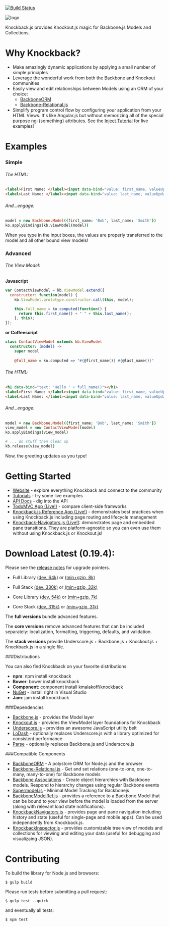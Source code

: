 [![Build Status](https://secure.travis-ci.org/kmalakoff/knockback.png)](http://travis-ci.org/kmalakoff/knockback#master)

![logo](https://github.com/kmalakoff/knockback/raw/master/media/logo.png)

Knockback.js provides Knockout.js magic for Backbone.js Models and Collections.

# Why Knockback?

* Make amazingly dynamic applications by applying a small number of simple principles
* Leverage the wonderful work from both the Backbone and Knockout communities
* Easily view and edit relationships between Models using an ORM of your choice:
  * [BackboneORM](http://vidigami.github.io/backbone-orm/)
  * [Backbone-Relational.js](http://backbonerelational.org/)
* Simplify program control flow by configuring your application from your HTML Views. It's like Angular.js but without memorizing all of the special purpose ng-{something} attributes. See the [Inject Tutorial](http://kmalakoff.github.com/knockback/tutorial_inject.html) for live examples!

# Examples

### Simple

###### The HTML:

```html
<label>First Name: </label><input data-bind="value: first_name, valueUpdate: 'keyup'" />
<label>Last Name: </label><input data-bind="value: last_name, valueUpdate: 'keyup'" />
```

###### And...engage:

```coffeescript
model = new Backbone.Model({first_name: 'Bob', last_name: 'Smith'})
ko.applyBindings(kb.viewModel(model))
```

When you type in the input boxes, the values are properly transferred to the model and all other bound view models!


### Advanced

###### The View Model:

**Javascript**

```javascript
var ContactViewModel = kb.ViewModel.extend({
  constructor: function(model) {
    kb.ViewModel.prototype.constructor.call(this, model);

    this.full_name = ko.computed(function() {
      return this.first_name() + " " + this.last_name();
    }, this);
});

```

**or Coffeescript**

```coffeescript
class ContactViewModel extends kb.ViewModel
  constructor: (model) ->
    super model
    
    @full_name = ko.computed => "#{@first_name()} #{@last_name()}"
```

###### The HTML:

```html
<h1 data-bind="text: 'Hello ' + full_name()"></h1>
<label>First Name: </label><input data-bind="value: first_name, valueUpdate: 'keyup'" />
<label>Last Name: </label><input data-bind="value: last_name, valueUpdate: 'keyup'" />
```

###### And...engage:

```coffeescript
model = new Backbone.Model({first_name: 'Bob', last_name: 'Smith'})
view_model = new ContactViewModel(model)
ko.applyBindings(view_model)

# ... do stuff then clean up
kb.release(view_model)
```

Now, the greeting updates as you type!


# Getting Started

* [Website](http://kmalakoff.github.com/knockback/) - explore everything Knockback and connect to the community
* [Tutorials](http://kmalakoff.github.io/knockback/tutorials_introduction.html) - try some live examples
* [API Docs](http://kmalakoff.github.com/knockback/doc/index.html) - dig into the API
* [TodoMVC App (Live!)](http://kmalakoff.github.com/knockback-todos-app/) - compare client-side framworks
* [Knockback.js Reference App (Live!)](http://kmalakoff.github.com/knockback-reference-app/) - demonstrates best practices when using Knockback.js including page routing and lifecycle management
* [Knockback-Navigators.js (Live!)](http://kmalakoff.github.com/knockback-navigators): demonstrates page and embedded pane transitions. They are platform-agnostic so you can even use them without using Knockback.js or Knockout.js!

# Download Latest (0.19.4):

Please see the [release notes](https://github.com/kmalakoff/knockback/blob/master/RELEASE_NOTES.md) for upgrade pointers.

* Full Library [(dev, 64k)](https://raw.github.com/kmalakoff/knockback/0.19.4/knockback.js) or [(min+gzip, 8k)](https://raw.github.com/kmalakoff/knockback/0.19.4/knockback.min.js)
* Full Stack [(dev, 330k)](https://raw.github.com/kmalakoff/knockback/0.19.4/knockback-full-stack.js) or [(min+gzip, 32k)](https://raw.github.com/kmalakoff/knockback/0.19.4/knockback-full-stack.min.js)

* Core Library [(dev, 54k)](https://raw.github.com/kmalakoff/knockback/0.19.4/knockback-core.js) or [(min+gzip, 7k)](https://raw.github.com/kmalakoff/knockback/0.19.4/knockback-core.min.js)
* Core Stack [(dev, 315k)](https://raw.github.com/kmalakoff/knockback/0.19.4/knockback-core-stack.js) or [(min+gzip, 31k)](https://raw.github.com/kmalakoff/knockback/0.19.4/knockback-core-stack.min.js)

The **full versions** bundle advanced features.

The **core versions** remove advanced features that can be included separately: localization, formatting, triggering, defaults, and validation.

The **stack versions** provide Underscore.js + Backbone.js + Knockout.js + Knockback.js in a single file.

###Distributions

You can also find Knockback on your favorite distributions:

* **npm**: npm install knockback
* **Bower**: bower install knockback
* **Component**: component install kmalakoff/knockback
* [NuGet](http://nuget.org/packages/Knockback.js) - install right in Visual Studio
* **Jam**: jam install knockback

###Dependencies

* [Backbone.js](http://backbonejs.org/) - provides the Model layer
* [Knockout.js](http://knockoutjs.com/) - provides the ViewModel layer foundations for Knockback
* [Underscore.js](http://underscorejs.org/) - provides an awesome JavaScript utility belt
* [LoDash](http://lodash.com/) - optionally replaces Underscore.js with a library optimized for consistent performance
* [Parse](https://www.parse.com/) - optionally replaces Backbone.js and Underscore.js

###Compatible Components

* [BackboneORM](http://vidigami.github.io/backbone-orm/) - A polystore ORM for Node.js and the browser
* [Backbone-Relational.js](http://backbonerelational.org/) - Get and set relations (one-to-one, one-to-many, many-to-one) for Backbone models
* [Backbone Associations](http://dhruvaray.github.io/backbone-associations/) - Create object hierarchies with Backbone models. Respond to hierarchy changes using regular Backbone events
* [Supermodel.js](http://pathable.github.io/supermodel/) - Minimal Model Tracking for Backbonejs
* [BackboneModelRef.js](https://github.com/kmalakoff/backbone-modelref/) - provides a reference to a Backbone.Model that can be bound to your view before the model is loaded from the server (along with relevant load state notifications).
* [KnockbackNavigators.js](https://github.com/kmalakoff/knockback-navigators/) - provides page and pane navigation including history and state (useful for single-page and mobile apps). Can be used independently from Knockback.js.
* [KnockbackInspector.js](https://github.com/kmalakoff/knockback-inspector/) - provides customizable tree view of models and collections for viewing and editing your data (useful for debugging and visualizaing JSON).


# Contributing

To build the library for Node.js and browsers:

```
$ gulp build
```

Please run tests before submitting a pull request:

```
$ gulp test --quick
```

and eventually all tests:

```
$ npm test
```
